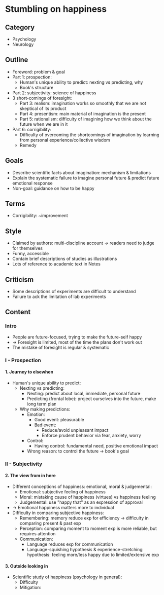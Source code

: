 # Stumbling on happiness

## Category

* Psychology
* Neurology

## Outline

* Foreword: problem & goal
* Part 1: prospection:
  * Human's unique ability to predict: nexting vs predicting, why
  * Book's structure
* Part 2: subjectivity: science of happiness
* 3 short-comings of foresight:
  * Part 3: realism: imagination works so smoothly that we are not skeptical of its product
  * Part 4: presentism: main material of imagination is the present
  * Part 5: rationalism: difficulty of imagining how we think about the future when we are in it
* Part 6: corrigibility:
  * Difficulty of overcoming the shortcomings of imagination by learning from personal experience/collective wisdom
  * Remedy

## Goals

* Describe scientific facts about imagination: mechanism & limitations
* Explain the systematic failure to imagine personal future & predict future emotional response
* Non-goal: guidance on how to be happy

## Terms

* Corrigibility: \~improvement

## Style

* Claimed by authors: multi-discipline account -> readers need to judge for themselves
* Funny, accessible
* Contain brief descriptions of studies as illustrations
* Lots of reference to academic text in Notes

## Criticism

* Some descriptions of experiments are difficult to understand
* Failure to ack the limitation of lab experiments

## Content

### Intro

* People are future-focused, trying to make the future-self happy
* \-> Foresight is limited, most of the time the plans don't work out
* The mistake of foresight is regular & systematic

### I - Prospection

#### 1. Journey to elsewhen

* Human's unique ability to predict:
  * Nexting vs predicting:
    * Nexting: predict about local, immediate, personal future
    * Predicting (frontal lobe): project ourselves into the future, make long term plan
  * Why making predictions:
    * Emotion:
      * Good event: pleasurable
      * Bad event:
        * Reduce/avoid unpleasant impact
        * Enforce prudent behavior via fear, anxiety, worry
    * Control:
      * Having control: fundamental need, positive emotional impact
    * Wrong reason: to control the future -> book's goal

### II - Subjectivity

#### 2. The view from in here

* Different conceptions of happiness: emotional, moral & judgemental:
  * Emotional: subjective feeling of happiness
  * Moral: mistaking cause of happiness (virtues) vs happiness feeling
  * Judgemental: use "happy that" as an expression of approval
* \-> Emotional happiness matters more to individual
* Difficulty in comparing subjective happiness:
  * Remembering: memory reduce exp for efficiency -> difficulty in comparing present & past exp
  * Perception: comparing moment to moment exp is more reliable, but requires attention
  * Communication:
    * Language reduces exp for communication
    * Language-squishing hypothesis & experience-stretching hypothesis: feeling more/less happy due to limited/extensive exp

#### 3. Outside looking in

* Scientific study of happiness (psychology in general):
  * Difficulty
  * Mitigation:
